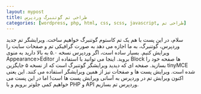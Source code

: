 ```yaml
---
layout: mypost
title: طراحی تم گوتنبرگ وردپرس
categories: [wordpress, php, html, css, scss, javascript, طراحی تم]
---
```

سلام، در این پست با هم یک تم کاستوم گوتنبرگ خواهیم ساخت.
ویرایشگر تم جدید وردپرس، گوتنبرگ، به ما اجازه می دهد به صورت گرافیکی تم و صفحات سایت را ویرایش کنیم.
بسیار ساده است، اگر وردپرس نسخه ۵.۰ به بالا دارید به منوی Appearance>Editor بروید. اینجا می توانید با استفاده از Block ها صفحه خود را بسازید. 
صفحه ای که دیدید ویرایشگر گوتنبرگ است که از نسخه ۵ جایگزین tinyMCE شده است. ویرایش پست ها و صفحات نیز از همین ویرایشگر استفاده می کنند. این یعنی اکنون ویرایش تم در وردپرس به آسانی ویرایش پست ها است!
اما در این پست می خواهیم کمی جلوتر برویم و با PHP و API وردپرس تم بسازیم.

